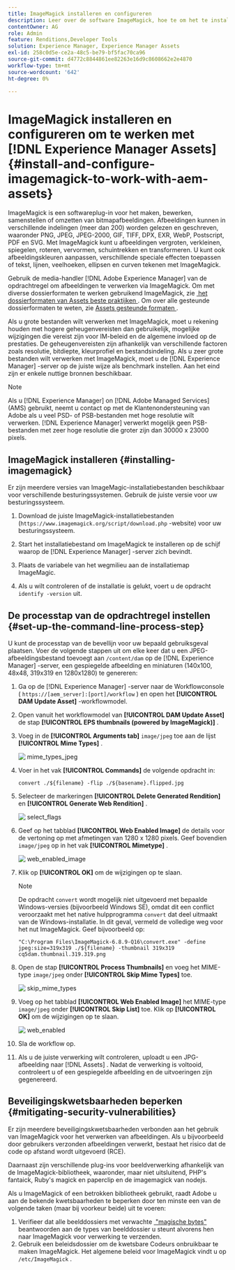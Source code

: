 ```yaml
---
title: ImageMagick installeren en configureren
description: Leer over de software ImageMagick, hoe te om het te installeren, opstelling de het processtap van de bevellijn, en gebruik het om, duimnagels van beelden uit te geven samen te stellen en te produceren.
contentOwner: AG
role: Admin
feature: Renditions,Developer Tools
solution: Experience Manager, Experience Manager Assets
exl-id: 258c0d5e-ce2a-48c5-be79-bf5fac70ca96
source-git-commit: d4772c8844861ee82263e16d9c8608662e2e4870
workflow-type: tm+mt
source-wordcount: '642'
ht-degree: 0%

---
```


# ImageMagick installeren en configureren om te werken met [!DNL Experience Manager Assets] {#install-and-configure-imagemagick-to-work-with-aem-assets}

ImageMagick is een softwareplug-in voor het maken, bewerken, samenstellen of omzetten van bitmapafbeeldingen. Afbeeldingen kunnen in verschillende indelingen (meer dan 200) worden gelezen en geschreven, waaronder PNG, JPEG, JPEG-2000, GIF, TIFF, DPX, EXR, WebP, Postscript, PDF en SVG. Met ImageMagick kunt u afbeeldingen vergroten, verkleinen, spiegelen, roteren, vervormen, schuintrekken en transformeren. U kunt ook afbeeldingskleuren aanpassen, verschillende speciale effecten toepassen of tekst, lijnen, veelhoeken, ellipsen en curven tekenen met ImageMagick.

Gebruik de media-handler [!DNL Adobe Experience Manager] van de opdrachtregel om afbeeldingen te verwerken via ImageMagick. Om met diverse dossierformaten te werken gebruikend ImageMagick, zie [&#x200B; het dossierformaten van Assets beste praktijken &#x200B;](/help/assets/assets-file-format-best-practices.md). Om over alle gesteunde dossierformaten te weten, zie [&#x200B; Assets gesteunde formaten &#x200B;](/help/assets/assets-formats.md).

Als u grote bestanden wilt verwerken met ImageMagick, moet u rekening houden met hogere geheugenvereisten dan gebruikelijk, mogelijke wijzigingen die vereist zijn voor IM-beleid en de algemene invloed op de prestaties. De geheugenvereisten zijn afhankelijk van verschillende factoren zoals resolutie, bitdiepte, kleurprofiel en bestandsindeling. Als u zeer grote bestanden wilt verwerken met ImageMagick, moet u de [!DNL Experience Manager] -server op de juiste wijze als benchmark instellen. Aan het eind zijn er enkele nuttige bronnen beschikbaar.

>[!NOTE]
>
>Als u [!DNL Experience Manager] on [!DNL Adobe Managed Services] (AMS) gebruikt, neemt u contact op met de Klantenondersteuning van Adobe als u veel PSD- of PSB-bestanden met hoge resolutie wilt verwerken. [!DNL Experience Manager] verwerkt mogelijk geen PSB-bestanden met zeer hoge resolutie die groter zijn dan 30000 x 23000 pixels.

## ImageMagick installeren {#installing-imagemagick}

Er zijn meerdere versies van ImageMagic-installatiebestanden beschikbaar voor verschillende besturingssystemen. Gebruik de juiste versie voor uw besturingssysteem.

1. Download de juiste ImageMagick-installatiebestanden (`https://www.imagemagick.org/script/download.php` -website) voor uw besturingssysteem.
1. Start het installatiebestand om ImageMagick te installeren op de schijf waarop de [!DNL Experience Manager] -server zich bevindt.

1. Plaats de variabele van het wegmilieu aan de installatiemap ImageMagic.
1. Als u wilt controleren of de installatie is gelukt, voert u de opdracht `identify -version` uit.

## De processtap van de opdrachtregel instellen {#set-up-the-command-line-process-step}

U kunt de processtap van de bevellijn voor uw bepaald gebruiksgeval plaatsen. Voer de volgende stappen uit om elke keer dat u een JPEG-afbeeldingsbestand toevoegt aan `/content/dam` op de [!DNL Experience Manager] -server, een gespiegelde afbeelding en miniaturen (140x100, 48x48, 319x319 en 1280x1280) te genereren:

1. Ga op de [!DNL Experience Manager] -server naar de Workflowconsole ( `https://[aem_server]:[port]/workflow` ) en open het **[!UICONTROL DAM Update Asset]** -workflowmodel.
1. Open vanuit het workflowmodel van **[!UICONTROL DAM Update Asset]** de stap **[!UICONTROL EPS thumbnails (powered by ImageMagick)]** .
1. Voeg in de **[!UICONTROL Arguments tab]** `image/jpeg` toe aan de lijst **[!UICONTROL Mime Types]** .

   ![&#x200B; mime_types_jpeg &#x200B;](assets/mime_types_jpeg.png)

1. Voer in het vak **[!UICONTROL Commands]** de volgende opdracht in:

   `convert ./${filename} -flip ./${basename}.flipped.jpg`

1. Selecteer de markeringen **[!UICONTROL Delete Generated Rendition]** en **[!UICONTROL Generate Web Rendition]** .

   ![&#x200B; select_flags &#x200B;](assets/select_flags.png)

1. Geef op het tabblad **[!UICONTROL Web Enabled Image]** de details voor de vertoning op met afmetingen van 1280 x 1280 pixels. Geef bovendien `image/jpeg` op in het vak **[!UICONTROL Mimetype]** .

   ![&#x200B; web_enabled_image &#x200B;](assets/web_enabled_image.png)

1. Klik op **[!UICONTROL OK]** om de wijzigingen op te slaan.

   >[!NOTE]
   >
   >De opdracht `convert` wordt mogelijk niet uitgevoerd met bepaalde Windows-versies (bijvoorbeeld Windows SE), omdat dit een conflict veroorzaakt met het native hulpprogramma `convert` dat deel uitmaakt van de Windows-installatie. In dit geval, vermeld de volledige weg voor het nut ImageMagick. Geef bijvoorbeeld op:
   >
   >
   >`"C:\Program Files\ImageMagick-6.8.9-Q16\convert.exe" -define jpeg:size=319x319 ./${filename} -thumbnail 319x319 cq5dam.thumbnail.319.319.png`

1. Open de stap **[!UICONTROL Process Thumbnails]** en voeg het MIME-type `image/jpeg` onder **[!UICONTROL Skip Mime Types]** toe.

   ![&#x200B; skip_mime_types &#x200B;](assets/skip_mime_types.png)

1. Voeg op het tabblad **[!UICONTROL Web Enabled Image]** het MIME-type `image/jpeg` onder **[!UICONTROL Skip List]** toe. Klik op **[!UICONTROL OK]** om de wijzigingen op te slaan.

   ![&#x200B; web_enabled &#x200B;](assets/web_enabled.png)

1. Sla de workflow op.

1. Als u de juiste verwerking wilt controleren, uploadt u een JPG-afbeelding naar [!DNL Assets] . Nadat de verwerking is voltooid, controleert u of een gespiegelde afbeelding en de uitvoeringen zijn gegenereerd.

## Beveiligingskwetsbaarheden beperken {#mitigating-security-vulnerabilities}

Er zijn meerdere beveiligingskwetsbaarheden verbonden aan het gebruik van ImageMagick voor het verwerken van afbeeldingen. Als u bijvoorbeeld door gebruikers verzonden afbeeldingen verwerkt, bestaat het risico dat de code op afstand wordt uitgevoerd (RCE).

Daarnaast zijn verschillende plug-ins voor beeldverwerking afhankelijk van de ImageMagick-bibliotheek, waaronder, maar niet uitsluitend, PHP&#39;s fantaick, Ruby&#39;s magick en paperclip en de imagemagick van nodejs.

Als u ImageMagick of een betrokken bibliotheek gebruikt, raadt Adobe u aan de bekende kwetsbaarheden te beperken door ten minste een van de volgende taken (maar bij voorkeur beide) uit te voeren:

1. Verifieer dat alle beelddossiers met verwachte [&#x200B; &quot;magische bytes&quot;](https://en.wikipedia.org/wiki/List_of_file_signatures) beantwoorden aan de types van beelddossier u steunt alvorens hen naar ImageMagick voor verwerking te verzenden.
1. Gebruik een beleidsdossier om de kwetsbare Codeurs onbruikbaar te maken ImageMagick. Het algemene beleid voor ImageMagick vindt u op `/etc/ImageMagick` .
